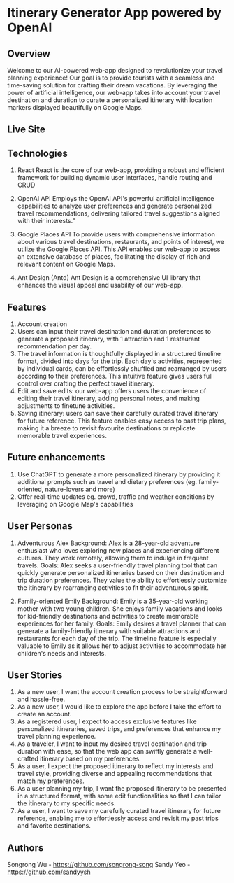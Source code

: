 # Itinerary Generator App powered by OpenAI

## Overview
Welcome to our AI-powered web-app designed to revolutionize your travel planning experience! Our goal is to provide tourists with a seamless and time-saving solution for crafting their dream vacations. By leveraging the power of artificial intelligence, our web-app takes into account your travel destination and duration to curate a personalized itinerary with location markers displayed beautifully on Google Maps. 

## Live Site 


## Technologies
1. React
React is the core of our web-app, providing a robust and efficient framework for building dynamic user interfaces, handle routing and CRUD

2. OpenAI API
Employs the OpenAI API's powerful artificial intelligence capabilities to analyze user preferences and generate personalized travel recommendations, delivering tailored travel suggestions aligned with their interests."

3. Google Places API
To provide users with comprehensive information about various travel destinations, restaurants, and points of interest, we utilize the Google Places API. This API enables our web-app to access an extensive database of places, facilitating the display of rich and relevant content on Google Maps.

4. Ant Design (Antd)
Ant Design is a comprehensive UI library that enhances the visual appeal and usability of our web-app.

## Features 
1. Account creation
2. Users can input their travel destination and duration preferences to generate a proposed itinerary, with 1 attraction and 1 restaurant recommendation per day.
3. The travel information is thoughtfully displayed in a structured timeline format, divided into days for the trip. Each day's activities, represented by individual cards, can be effortlessly shuffled and rearranged by users according to their preferences. This intuitive feature gives users full control over crafting the perfect travel itinerary.
4. Edit and save edits: our web-app offers users the convenience of editing their travel itinerary, adding personal notes, and making adjustments to finetune activities.
5. Saving itinerary: users can save their carefully curated travel itinerary for future reference. This feature enables easy access to past trip plans, making it a breeze to revisit favourite destinations or replicate memorable travel experiences.

## Future enhancements 
1. Use ChatGPT to generate a more personalized itinerary by providing it additional prompts such as travel and dietary preferences (eg. family-oriented, nature-lovers and more)
2. Offer real-time updates eg. crowd, traffic and weather conditions by leveraging on Google Map's capabilities 

## User Personas 
1. Adventurous Alex 
Background: Alex is a 28-year-old adventure enthusiast who loves exploring new places and experiencing different cultures. They work remotely, allowing them to indulge in frequent travels.
Goals: Alex seeks a user-friendly travel planning tool that can quickly generate personalized itineraries based on their destination and trip duration preferences. They value the ability to effortlessly customize the itinerary by rearranging activities to fit their adventurous spirit.

2. Family-oriented Emily
Background: Emily is a 35-year-old working mother with two young children. She enjoys family vacations and looks for kid-friendly destinations and activities to create memorable experiences for her family.
Goals: Emily desires a travel planner that can generate a family-friendly itinerary with suitable attractions and restaurants for each day of the trip. The timeline feature is especially valuable to Emily as it allows her to adjust activities to accommodate her children's needs and interests.

## User Stories
1. As a new user, I want the account creation process to be straightforward and hassle-free.
2. As a new user, I would like to explore the app before I take the effort to create an account.
3. As a registered user, I expect to access exclusive features like personalized itineraries, saved trips, and preferences that enhance my travel planning experience.
4. As a traveler, I want to input my desired travel destination and trip duration with ease, so that the web app can swiftly generate a well-crafted itinerary based on my preferences.
5. As a user, I expect the proposed itinerary to reflect my interests and travel style, providing diverse and appealing recommendations that match my preferences.
6. As a user planning my trip, I want the proposed itinerary to be presented in a structured format, with some edit functionalities so that I can tailor the itinerary to my specific needs.
7. As a user, I want to save my carefully curated travel itinerary for future reference, enabling me to effortlessly access and revisit my past trips and favorite destinations.


## Authors 
Songrong Wu - https://github.com/songrong-song
Sandy Yeo - https://github.com/sandyysh



